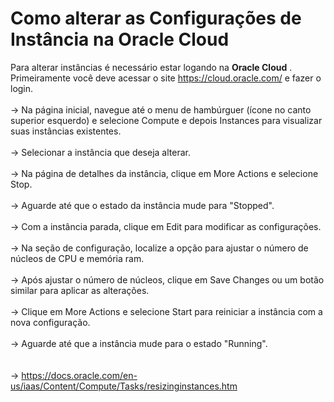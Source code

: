 # Como alterar as Configurações de Instância na Oracle Cloud

Para alterar instâncias é necessário estar logando na  **Oracle Cloud** . Primeiramente você deve acessar o site https://cloud.oracle.com/ e fazer o login.
\
\
-> Na página inicial, navegue até o menu de hambúrguer (ícone no canto superior esquerdo) e selecione Compute e depois Instances para visualizar suas instâncias existentes.
\
\
-> Selecionar a instância que deseja alterar.
\
\
-> Na página de detalhes da instância, clique em More Actions e selecione Stop.
\
\
-> Aguarde até que o estado da instância mude para "Stopped".
\
\
-> Com a instância parada, clique em Edit para modificar as configurações.
\
\
-> Na seção de configuração, localize a opção para ajustar o número de núcleos de CPU e memória ram.
\
\
-> Após ajustar o número de núcleos, clique em Save Changes ou um botão similar para aplicar as alterações.
\
\
-> Clique em More Actions e selecione Start para reiniciar a instância com a nova configuração.
\
\
-> Aguarde até que a instância mude para o estado "Running".
\
\
\
 -> https://docs.oracle.com/en-us/iaas/Content/Compute/Tasks/resizinginstances.htm